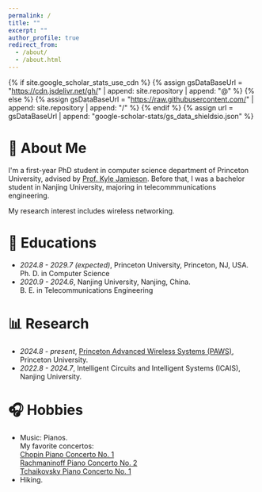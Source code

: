 ```yaml
---
permalink: /
title: ""
excerpt: ""
author_profile: true
redirect_from: 
  - /about/
  - /about.html
---
```


{% if site.google_scholar_stats_use_cdn %}
{% assign gsDataBaseUrl = "https://cdn.jsdelivr.net/gh/" | append: site.repository | append: "@" %}
{% else %}
{% assign gsDataBaseUrl = "https://raw.githubusercontent.com/" | append: site.repository | append: "/" %}
{% endif %}
{% assign url = gsDataBaseUrl | append: "google-scholar-stats/gs_data_shieldsio.json" %}

<span class='anchor' id='about-me'></span>

# 👻 About Me
I'm a first-year PhD student in computer science department of Princeton University, advised by [Prof. Kyle Jamieson](https://www.cs.princeton.edu/~kylej/). Before that, I was a bachelor student in Nanjing University, majoring in telecommmunications engineering. 

My research interest includes wireless networking. 

# 📖 Educations
- *2024.8 - 2029.7 (expected)*, Princeton University, Princeton, NJ, USA.<br>
  Ph. D. in Computer Science
- *2020.9 - 2024.6*, Nanjing University, Nanjing, China.<br>
  B. E. in Telecommunications Engineering

# 📊 Research
- *2024.8 - present*, [Princeton Advanced Wireless Systems (PAWS)](https://paws.princeton.edu/), Princeton University. <br>
- *2022.8 - 2024.7*, Intelligent Circuits and Intelligent Systems (ICAIS), Nanjing University.

# 🎧 Hobbies
- Music: Pianos.<br>
  My favorite concertos: <br>
  [Chopin Piano Concerto No. 1](https://www.youtube.com/watch?v=UcOjKXIR8Iw)<br>
  [Rachmaninoff Piano Concerto No. 2]()<br>
  [Tchaikovsky Piano Concerto No. 1]()<br>
- Hiking.
